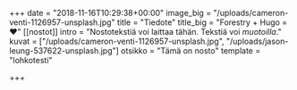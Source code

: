 +++
date = "2018-11-16T10:29:38+00:00"
image_big = "/uploads/cameron-venti-1126957-unsplash.jpg"
title = "Tiedote"
title_big = "Forestry + Hugo = ❤️"
[[nostot]]
intro = "Nostotekstiä voi laittaa tähän. Tekstiä voi _muotoilla_."
kuvat = ["/uploads/cameron-venti-1126957-unsplash.jpg", "/uploads/jason-leung-537622-unsplash.jpg"]
otsikko = "Tämä on nosto"
template = "lohkotesti"

+++
